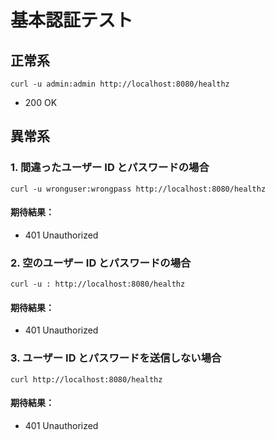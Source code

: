 # 基本認証テスト

## 正常系

```
curl -u admin:admin http://localhost:8080/healthz
```

- 200 OK

## 異常系

### 1. 間違ったユーザー ID とパスワードの場合

```
curl -u wronguser:wrongpass http://localhost:8080/healthz
```

#### 期待結果：

- 401 Unauthorized

### 2. 空のユーザー ID とパスワードの場合

```
curl -u : http://localhost:8080/healthz
```

#### 期待結果：

- 401 Unauthorized

### 3. ユーザー ID とパスワードを送信しない場合

```
curl http://localhost:8080/healthz
```

#### 期待結果：

- 401 Unauthorized
